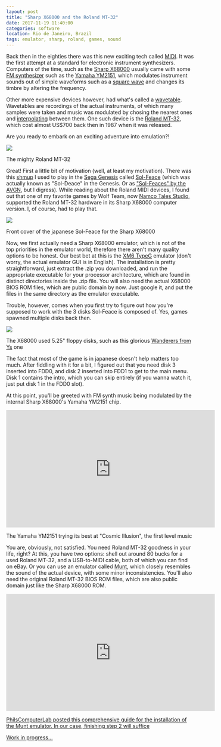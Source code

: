 ```yaml
---
layout: post
title: "Sharp X68000 and the Roland MT-32"
date: 2017-11-19 11:40:00
categories: software
location: Rio de Janeiro, Brazil
tags: emulator, sharp, roland, games, sound
---
```


Back then in the eighties there was this new exciting tech called <a href="https://en.wikipedia.org/wiki/MIDI" target="_blank">MIDI</a>. It was the first attempt at a standard for electronic instrument synthesizers. Computers of the time, such as the <a href="https://en.wikipedia.org/wiki/X68000" target="_blank">Sharp X68000</a> usually came with some <a href="https://en.wikipedia.org/wiki/Frequency_modulation_synthesis" target="_blank">FM synthesizer</a> such as the <a href="https://en.wikipedia.org/wiki/Yamaha_YM2151" target="_blank">Yamaha YM2151</a>, which modulates instrument sounds out of simple waveforms such as a <a href="https://en.wikipedia.org/wiki/Square_wave" target="_blank">square wave</a> and changes its timbre by altering the frequency.

Other more expensive devices however, had what's called a <a href="https://en.wikipedia.org/wiki/Wavetable_synthesis" target="_blank">wavetable</a>. Wavetables are recordings of the actual instruments, of which many samples were taken and music was modulated by chosing the nearest ones and <a href="https://en.wikipedia.org/wiki/Interpolation" target="_blank">interpolating</a> between them. One such device is the <a href="https://en.wikipedia.org/wiki/Roland_MT-32" target="_blank">Roland MT-32</a>, which cost almost US$700 back then in 1987 when it was released.

Are you ready to embark on an exciting adventure into emulation?!

<div class="post-image">
    <a href="{{ site.baseurl }}/img/posts/roland-mt-32.jpg" target="_blank"><img src="{{ site.baseurl }}/img/posts/roland-mt-32.jpg"/></a>
    <p class="post-image-caption">The mighty Roland MT-32</p>
</div>

<!--more-->

Great! First a little bit of motivation (well, at least my motivation). There was this <a href="https://en.wikipedia.org/wiki/Shoot_%27em_up" target="_blank">shmup</a> I used to play in the <a href="https://en.wikipedia.org/wiki/Sega_Genesis" target="_blank">Sega Genesis</a> called <a href="https://en.wikipedia.org/wiki/Sol-Feace" target="_blank">Sol-Feace</a> (which was actually known as "Sol-Deace" in the Genesis. Or as <a href="https://youtu.be/g2eH3vYbdGo?t=9m14s">"Sol-Feaces" by the AVGN</a>, but I digress). While reading about the Roland MIDI devices, I found out that one of my favorite games by Wolf Team, now <a href="https://en.wikipedia.org/wiki/Namco_Tales_Studio" target="_blank">Namco Tales Studio</a>, supported the Roland MT-32 hardware in its Sharp X68000 computer version. I, of course, had to play that.

<div class="post-image">
    <a href="{{ site.baseurl }}/img/posts/sol-feace-cover.jpg" target="_blank"><img src="{{ site.baseurl }}/img/posts/sol-feace-cover.jpg"/></a>
    <p class="post-image-caption">Front cover of the japanese Sol-Feace for the Sharp X68000</p>
</div>

Now, we first actually need a Sharp X68000 emulator, which is not of the top priorities in the emulator world, therefore there aren't many quality options to be honest. Our best bet at this is the <a href="http://www.geocities.jp/kugimoto0715/xm6g/" target="_blank">XM6 TypeG</a> emulator (don't worry, the actual emulator GUI is in English). The installation is pretty straightforward, just extract the .zip you downloaded, and run the appropriate executable for your processor architecture, which are found in distinct directories inside the .zip file. You will also need the actual X68000 BIOS ROM files, which are public domain by now. Just google it, and put the files in the same directory as the emulator executable.

Trouble, however, comes when you first try to figure out how you're supposed to work with the 3 disks Sol-Feace is composed of. Yes, games spawned multiple disks back then.

<div class="post-image">
    <a href="{{ site.baseurl }}/img/posts/ys-sharp-x68000-disk.jpg" target="_blank"><img src="{{ site.baseurl }}/img/posts/ys-sharp-x68000-disk.jpg"/></a>
    <p class="post-image-caption">The X68000 used 5.25" floppy disks, such as this glorious <a href="https://en.wikipedia.org/wiki/Ys_III:_Wanderers_from_Ys" target="_blank">Wanderers from Ys</a> one</p>
</div>

The fact that most of the game is in japanese doesn't help matters too much. After fiddling with it for a bit, I figured out that you need disk 3 inserted into FDD0, and disk 2 inserted into FDD1 to get to the main menu. Disk 1 contains the intro, which you can skip entirely (if you wanna watch it, just put disk 1 in the FDD0 slot).

At this point, you'll be greeted with FM synth music being modulated by the internal Sharp X68000's Yamaha YM2151 chip.

<div class="post-image">
    <iframe width="560" height="315" src="https://www.youtube.com/embed/uUSEkM6zFUw" frameborder="0" allowfullscreen></iframe>
    <p class="post-image-caption">The Yamaha YM2151 trying its best at "Cosmic Illusion", the first level music</p>
</div>

You are, obviously, not satisfied. You need Roland MT-32 goodness in your life, right? At this, you have two options: shell out around 80 bucks for a used Roland MT-32, and a USB-to-MIDI cable, both of which you can find on eBay. Or you can use an emulator called <a href="https://github.com/munt/munt" target="_blank">Munt</a>, which closely resembles the sound of the actual device, with some minor inconsistencies. You'll also need the original Roland MT-32 BIOS ROM files, which are also public domain just like the Sharp X68000 ROM.

<div class="post-image">
    <iframe width="560" height="315" src="https://www.youtube.com/embed/j_5RWxHHVvE" frameborder="0" allowfullscreen></iframe>
    <p class="post-image-caption"><a href="PhilsComputerLab" target="_blank">PhilsComputerLab posted this comprehensive guide for the installation of the Munt emulator. In our case, finishing step 2 will suffice</p>
</div>

Work in progress...
